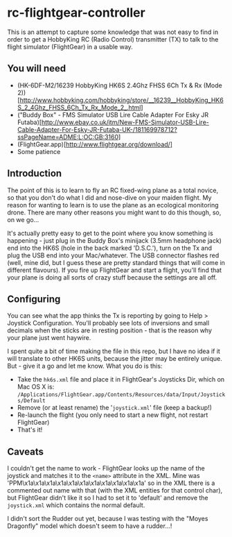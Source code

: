 rc-flightgear-controller
========================

This is an attempt to capture some knowledge that was not easy to find in order to get a HobbyKing RC (Radio Control)
transmitter (TX) to talk to the flight simulator (FlightGear) in a usable way.


You will need
-------------

* (HK-6DF-M2/16239 HobbyKing HK6S 2.4Ghz FHSS 6Ch Tx & Rx (Mode 2))[http://www.hobbyking.com/hobbyking/store/__16239__HobbyKing_HK6S_2_4Ghz_FHSS_6Ch_Tx_Rx_Mode_2_.html]
* ("Buddy Box" - FMS Simulator USB Lire Cable Adapter For Esky JR Futaba)[http://www.ebay.co.uk/itm/New-FMS-Simulator-USB-Lire-Cable-Adapter-For-Esky-JR-Futaba-UK-/181169978712?ssPageName=ADME:L:OC:GB:3160]
* (FlightGear.app)[http://www.flightgear.org/download/]
* Some patience


Introduction
------------

The point of this is to learn to fly an RC fixed-wing plane as a total novice, so that you don't do what I did and nose-dive on your maiden flight. My reason for wanting to learn is to use the plane as an ecological monitoring drone. There are many other reasons you might want to do this though, so, on we go...

It's actually pretty easy to get to the point where you know something is happening - just plug in the Buddy Box's minijack (3.5mm headphone jack) end into the HK6S (hole in the back marked 'D.S.C.'), turn on the Tx and plug the USB end into your Mac/whatever. The USB connector flashes red (well, mine did, but I guess these are pretty standard things that will come in different flavours). If you fire up FlightGear and start a flight, you'll find that your plane is doing all sorts of crazy stuff because the settings are all off.

Configuring
-----------

You can see what the app thinks the Tx is reporting by going to Help > Joystick Configuration. You'll probably see lots of inversions and small decimals when the sticks are in resting position - that is the reason why your plane just went haywire.

I spent quite a bit of time making the file in this repo, but I have no idea if it will translate to other HK6S units, because the jitter may be entirely unique. But - give it a go and let me know. What you do is this:

* Take the `hk6s.xml` file and place it in FlightGear's Joysticks Dir, which on Mac OS X is:
  `/Applications/FlightGear.app/Contents/Resources/data/Input/Joysticks/Default`
* Remove (or at least rename) the '`joystick.xml`' file (keep a backup!)
* Re-launch the flight (you only need to start a new flight, not restart FlightGear)
* That's it!

Caveats
-------

I couldn't get the name to work - FlightGear looks up the name of the joystick and matches it to the `<name>` attribute in the XML. Mine was 'PPM\x1a\x1a\x1a\x1a\x1a\x1a\x1a\x1a\x1a\x1a\x1a' so in the XML there is a commented out name with that (with the XML entities for that control char), but FlightGear didn't like it so I had to set it to 'default' and remove the `joystick.xml` which contains the normal default.

I didn't sort the Rudder out yet, because I was testing with the "Moyes Dragonfly" model which doesn't seem to have a rudder...!
